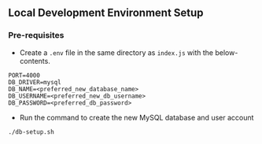 ## Local Development Environment Setup

### Pre-requisites

* Create a `.env` file in the same directory as `index.js` with the below-contents.

```
PORT=4000
DB_DRIVER=mysql
DB_NAME=<preferred_new_database_name>
DB_USERNAME=<preferred_new_db_username>
DB_PASSWORD=<preferred_db_password>
```

* Run the command to create the new MySQL database and user account

```
./db-setup.sh
```
